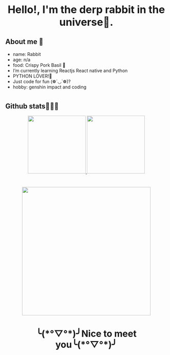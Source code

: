 <!-- github read me .md -->

<h1 align="center" style="font-size: 2rem; " >
        Hello!, I'm the derp rabbit in the universe🐇.
</h1>
<div>
<h2>About me 🐰</h2>
<ul>
<li>name: Rabbit</li>
<li>age: n/a</li>
<li>food: Crispy Pork Basil 🐽</li>
<li> I’m currently learning Reactjs React native and Python </li>
<li> PYTHON LOVER!🐍 </li>
<li> Just code for fun (❁´◡`❁)? </li>
<li>hobby: genshin impact and coding</li>
</ul>
</div>
<h1></h1>
<h2>Github stats🐒🐒🐒</h2>
<div align="center">
  <a href="https://github.com/ramune0144">
  <img height="180em" src="https://github-readme-stats.vercel.app/api?username=ramune0144&show_icons=true&theme=dracula&include_all_commits=true&count_private=true"/>
  <img height="180em" src="https://github-readme-stats.vercel.app/api/top-langs/?username=ramune0144&layout=compact&langs_count=7&theme=dracula&include_all_commits=true&count_private=true"/>
  </a>
</div>
<h1></h1>
<div  align="center">
<img height="400em" src="https://external-preview.redd.it/7UnFfPtazcVmBvt8R9-b9Pb8RS2841LV46BHN5SAPKo.jpg?auto=webp&s=d980048be926ee1b785e173f52bc8f5dcdbb9faa">
</div>

<h1 align="center">╰(*°▽°*)╯Nice to meet you╰(*°▽°*)╯</h1>

